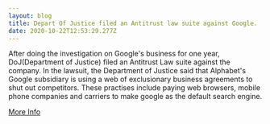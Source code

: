 ```yaml
---
layout: blog
title: Depart Of Justice filed an Antitrust law suite against Google.
date: 2020-10-22T12:53:29.277Z
---
```

After doing the investigation on Google's business for one year, DoJ(Department of Justice)  filed an Antitrust Law suite against the company. In the lawsuit, the Department of Justice said that Alphabet's Google subsidiary is using a web of exclusionary business agreements to shut out competitors. These practises include paying web browsers, mobile phone companies and carriers to make google as the default search engine.

[More Info](https://techcrunch.com/2020/10/20/justice-department-will-reportedly-file-its-antitrust-lawsuit-against-google-today/)